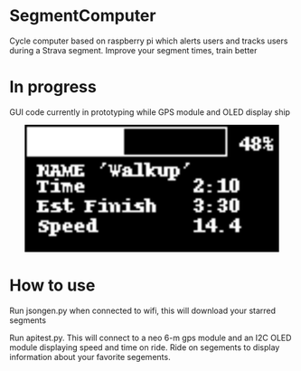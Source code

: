 # SegmentComputer
Cycle computer based on raspberry pi which alerts users and tracks users during a Strava segment. Improve your segment times, train better


# In progress

GUI code currently in prototyping while GPS module and OLED display ship

<p align="center">
  <img src="images/log.png" width="450" title="early screenshot">
</p>
 
# How to use

Run jsongen.py when connected to wifi, this will download your starred segments

Run apitest.py. This will connect to a neo 6-m gps module and an I2C OLED module displaying speed and time on ride. Ride on segements to display information about your favorite segements.
